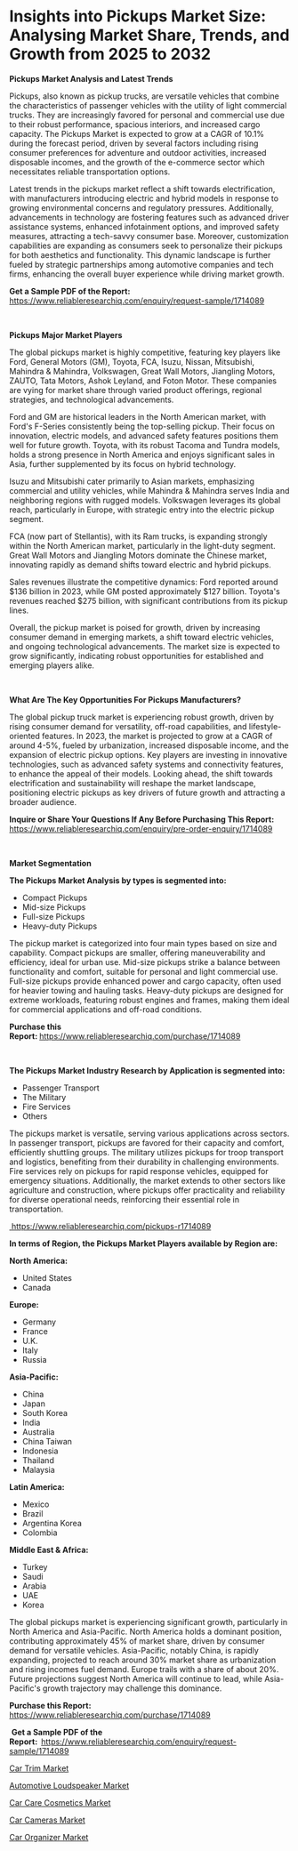 <p><h1>Insights into Pickups Market Size: Analysing Market Share, Trends, and Growth from 2025 to 2032</h1></p><p><strong>Pickups Market Analysis and Latest Trends</strong></p>
<p><p>Pickups, also known as pickup trucks, are versatile vehicles that combine the characteristics of passenger vehicles with the utility of light commercial trucks. They are increasingly favored for personal and commercial use due to their robust performance, spacious interiors, and increased cargo capacity. The Pickups Market is expected to grow at a CAGR of 10.1% during the forecast period, driven by several factors including rising consumer preferences for adventure and outdoor activities, increased disposable incomes, and the growth of the e-commerce sector which necessitates reliable transportation options.</p><p>Latest trends in the pickups market reflect a shift towards electrification, with manufacturers introducing electric and hybrid models in response to growing environmental concerns and regulatory pressures. Additionally, advancements in technology are fostering features such as advanced driver assistance systems, enhanced infotainment options, and improved safety measures, attracting a tech-savvy consumer base. Moreover, customization capabilities are expanding as consumers seek to personalize their pickups for both aesthetics and functionality. This dynamic landscape is further fueled by strategic partnerships among automotive companies and tech firms, enhancing the overall buyer experience while driving market growth.</p></p>
<p><strong>Get a Sample PDF of the Report:&nbsp;</strong> <a href="https://www.reliableresearchiq.com/enquiry/request-sample/1714089?utm_campaign=1121&utm_medium=2&utm_source=Github&utm_content=ia&utm_term=30032025&utm_id=pickups">https://www.reliableresearchiq.com/enquiry/request-sample/1714089</a></p>
<p>&nbsp;</p>
<p><strong>Pickups Major Market Players</strong></p>
<p><p>The global pickups market is highly competitive, featuring key players like Ford, General Motors (GM), Toyota, FCA, Isuzu, Nissan, Mitsubishi, Mahindra & Mahindra, Volkswagen, Great Wall Motors, Jiangling Motors, ZAUTO, Tata Motors, Ashok Leyland, and Foton Motor. These companies are vying for market share through varied product offerings, regional strategies, and technological advancements.</p><p>Ford and GM are historical leaders in the North American market, with Ford's F-Series consistently being the top-selling pickup. Their focus on innovation, electric models, and advanced safety features positions them well for future growth. Toyota, with its robust Tacoma and Tundra models, holds a strong presence in North America and enjoys significant sales in Asia, further supplemented by its focus on hybrid technology.</p><p>Isuzu and Mitsubishi cater primarily to Asian markets, emphasizing commercial and utility vehicles, while Mahindra & Mahindra serves India and neighboring regions with rugged models. Volkswagen leverages its global reach, particularly in Europe, with strategic entry into the electric pickup segment.</p><p>FCA (now part of Stellantis), with its Ram trucks, is expanding strongly within the North American market, particularly in the light-duty segment. Great Wall Motors and Jiangling Motors dominate the Chinese market, innovating rapidly as demand shifts toward electric and hybrid pickups.</p><p>Sales revenues illustrate the competitive dynamics: Ford reported around $136 billion in 2023, while GM posted approximately $127 billion. Toyota's revenues reached $275 billion, with significant contributions from its pickup lines.</p><p>Overall, the pickup market is poised for growth, driven by increasing consumer demand in emerging markets, a shift toward electric vehicles, and ongoing technological advancements. The market size is expected to grow significantly, indicating robust opportunities for established and emerging players alike.</p></p>
<p>&nbsp;</p>
<p><strong>What Are The Key Opportunities For Pickups Manufacturers?</strong></p>
<p><p>The global pickup truck market is experiencing robust growth, driven by rising consumer demand for versatility, off-road capabilities, and lifestyle-oriented features. In 2023, the market is projected to grow at a CAGR of around 4-5%, fueled by urbanization, increased disposable income, and the expansion of electric pickup options. Key players are investing in innovative technologies, such as advanced safety systems and connectivity features, to enhance the appeal of their models. Looking ahead, the shift towards electrification and sustainability will reshape the market landscape, positioning electric pickups as key drivers of future growth and attracting a broader audience.</p></p>
<p><strong>Inquire or Share Your Questions If Any Before Purchasing This Report:</strong> <a href="https://www.reliableresearchiq.com/enquiry/pre-order-enquiry/1714089?utm_campaign=1121&utm_medium=2&utm_source=Github&utm_content=ia&utm_term=30032025&utm_id=pickups">https://www.reliableresearchiq.com/enquiry/pre-order-enquiry/1714089</a></p>
<p>&nbsp;</p>
<p><strong>Market Segmentation</strong></p>
<p><strong>The Pickups Market Analysis by types is segmented into:</strong></p>
<p><ul><li>Compact Pickups</li><li>Mid-size Pickups</li><li>Full-size Pickups</li><li>Heavy-duty Pickups</li></ul></p>
<p><p>The pickup market is categorized into four main types based on size and capability. Compact pickups are smaller, offering maneuverability and efficiency, ideal for urban use. Mid-size pickups strike a balance between functionality and comfort, suitable for personal and light commercial use. Full-size pickups provide enhanced power and cargo capacity, often used for heavier towing and hauling tasks. Heavy-duty pickups are designed for extreme workloads, featuring robust engines and frames, making them ideal for commercial applications and off-road conditions.</p></p>
<p><strong>Purchase this Report:&nbsp;</strong><a href="https://www.reliableresearchiq.com/purchase/1714089?utm_campaign=1121&utm_medium=2&utm_source=Github&utm_content=ia&utm_term=30032025&utm_id=pickups">https://www.reliableresearchiq.com/purchase/1714089</a></p>
<p>&nbsp;</p>
<p><strong>The Pickups Market Industry Research by Application is segmented into:</strong></p>
<p><ul><li>Passenger Transport</li><li>The Military</li><li>Fire Services</li><li>Others</li></ul></p>
<p><p>The pickups market is versatile, serving various applications across sectors. In passenger transport, pickups are favored for their capacity and comfort, efficiently shuttling groups. The military utilizes pickups for troop transport and logistics, benefiting from their durability in challenging environments. Fire services rely on pickups for rapid response vehicles, equipped for emergency situations. Additionally, the market extends to other sectors like agriculture and construction, where pickups offer practicality and reliability for diverse operational needs, reinforcing their essential role in transportation.</p></p>
<p><a href="https://www.reliableresearchiq.com/pickups-r1714089?utm_campaign=1121&utm_medium=2&utm_source=Github&utm_content=ia&utm_term=30032025&utm_id=pickups">&nbsp;https://www.reliableresearchiq.com/pickups-r1714089</a></p>
<p><strong>In terms of Region, the Pickups Market Players available by Region are:</strong></p>
<p>
    <p> <strong> North America: </strong>
        <ul>
            <li>United States</li>
            <li>Canada</li>
        </ul>
        </p> 
    <p> <strong> Europe: </strong>
        <ul>
            <li>Germany</li>
            <li>France</li>
            <li>U.K.</li>
            <li>Italy</li>
            <li>Russia</li>
        </ul>
        </p> 
    <p> <strong> Asia-Pacific: </strong>
        <ul>
            <li>China</li>
            <li>Japan</li>
            <li>South Korea</li>
            <li>India</li>
            <li>Australia</li>
            <li>China Taiwan</li>
            <li>Indonesia</li>
            <li>Thailand</li>
            <li>Malaysia</li>
        </ul>
        </p> 
    <p> <strong> Latin America: </strong>
        <ul>
            <li>Mexico</li>
            <li>Brazil</li>
            <li>Argentina Korea</li>
            <li>Colombia</li>
        </ul>
        </p> 
    <p> <strong> Middle East & Africa: </strong>
        <ul>
            <li>Turkey</li>
            <li>Saudi</li>
            <li>Arabia</li>
            <li>UAE</li>
            <li>Korea</li>
        </ul>
    </p>
    </p>
<p><p>The global pickups market is experiencing significant growth, particularly in North America and Asia-Pacific. North America holds a dominant position, contributing approximately 45% of market share, driven by consumer demand for versatile vehicles. Asia-Pacific, notably China, is rapidly expanding, projected to reach around 30% market share as urbanization and rising incomes fuel demand. Europe trails with a share of about 20%. Future projections suggest North America will continue to lead, while Asia-Pacific's growth trajectory may challenge this dominance.</p></p>
<p><strong>Purchase this Report: </strong><a href="https://www.reliableresearchiq.com/purchase/1714089?utm_campaign=1121&utm_medium=2&utm_source=Github&utm_content=ia&utm_term=30032025&utm_id=pickups">https://www.reliableresearchiq.com/purchase/1714089</a></p>
<p>&nbsp;<strong>Get a Sample PDF of the Report:&nbsp;&nbsp;</strong><a href="https://www.reliableresearchiq.com/enquiry/request-sample/1714089?utm_campaign=1121&utm_medium=2&utm_source=Github&utm_content=ia&utm_term=30032025&utm_id=pickups">https://www.reliableresearchiq.com/enquiry/request-sample/1714089</a></p>
<p><strong></strong></p>
<p><p><a href="https://github.com/dekamrapinq1/Market-Research-Report-List-1/blob/main/car-trim-market.md?utm_campaign=1121&utm_medium=2&utm_source=Github&utm_content=ia&utm_term=30032025&utm_id=pickups">Car Trim Market</a></p><p><a href="https://github.com/maaniwilka9y/Market-Research-Report-List-1/blob/main/automotive-loudspeaker-market.md?utm_campaign=1121&utm_medium=2&utm_source=Github&utm_content=ia&utm_term=30032025&utm_id=pickups">Automotive Loudspeaker Market</a></p><p><a href="https://github.com/waldarolka1j/Market-Research-Report-List-1/blob/main/car-care-cosmetics-market.md?utm_campaign=1121&utm_medium=2&utm_source=Github&utm_content=ia&utm_term=30032025&utm_id=pickups">Car Care Cosmetics Market</a></p><p><a href="https://github.com/dumanelina6v/Market-Research-Report-List-1/blob/main/car-cameras-market.md?utm_campaign=1121&utm_medium=2&utm_source=Github&utm_content=ia&utm_term=30032025&utm_id=pickups">Car Cameras Market</a></p><p><a href="https://github.com/spineamosa0e/Market-Research-Report-List-1/blob/main/car-organizer-market.md?utm_campaign=1121&utm_medium=2&utm_source=Github&utm_content=ia&utm_term=30032025&utm_id=pickups">Car Organizer Market</a></p></p>
